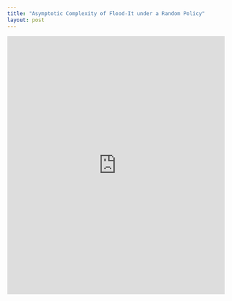 ```yaml
---
title: "Asymptotic Complexity of Flood-It under a Random Policy"
layout: post
---
```


<embed src="https://drive.google.com/viewerng/
viewer?embedded=true&url=https://daannoordenbos.github.io/pdfs/stone.pdf" width="100%" height="600">
